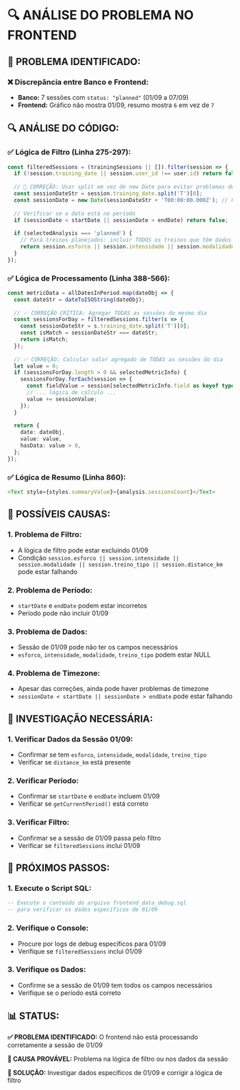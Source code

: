 # 🔍 **ANÁLISE DO PROBLEMA NO FRONTEND**

## 🚨 **PROBLEMA IDENTIFICADO:**

### **❌ Discrepância entre Banco e Frontend:**
- **Banco:** 7 sessões com `status: "planned"` (01/09 a 07/09)
- **Frontend:** Gráfico não mostra 01/09, resumo mostra `6` em vez de `7`

## 🔍 **ANÁLISE DO CÓDIGO:**

### **✅ Lógica de Filtro (Linha 275-297):**
```typescript
const filteredSessions = (trainingSessions || []).filter(session => {
  if (!session.training_date || session.user_id !== user.id) return false;
  
  // 🔧 CORREÇÃO: Usar split em vez de new Date para evitar problemas de timezone
  const sessionDateStr = session.training_date.split('T')[0];
  const sessionDate = new Date(sessionDateStr + 'T00:00:00.000Z'); // Forçar UTC
  
  // Verificar se a data está no período
  if (sessionDate < startDate || sessionDate > endDate) return false;
  
  if (selectedAnalysis === 'planned') {
    // Para treinos planejados: incluir TODOS os treinos que têm dados de planejamento
    return session.esforco || session.intensidade || session.modalidade || session.treino_tipo || session.distance_km;
  }
});
```

### **✅ Lógica de Processamento (Linha 388-566):**
```typescript
const metricData = allDatesInPeriod.map(dateObj => {
  const dateStr = dateToISOString(dateObj);
  
  // ✅ CORREÇÃO CRÍTICA: Agregar TODAS as sessões do mesmo dia
  const sessionsForDay = filteredSessions.filter(s => {
    const sessionDateStr = s.training_date.split('T')[0];
    const isMatch = sessionDateStr === dateStr;
    return isMatch;
  });
  
  // ✅ CORREÇÃO: Calcular valor agregado de TODAS as sessões do dia
  let value = 0;
  if (sessionsForDay.length > 0 && selectedMetricInfo) {
    sessionsForDay.forEach(session => {
      const fieldValue = session[selectedMetricInfo.field as keyof typeof session];
      // ... lógica de cálculo ...
      value += sessionValue;
    });
  }
  
  return {
    date: dateObj,
    value: value,
    hasData: value > 0,
  };
});
```

### **✅ Lógica de Resumo (Linha 860):**
```typescript
<Text style={styles.summaryValue}>{analysis.sessionsCount}</Text>
```

## 🎯 **POSSÍVEIS CAUSAS:**

### **1. Problema de Filtro:**
- A lógica de filtro pode estar excluindo 01/09
- Condição `session.esforco || session.intensidade || session.modalidade || session.treino_tipo || session.distance_km` pode estar falhando

### **2. Problema de Período:**
- `startDate` e `endDate` podem estar incorretos
- Período pode não incluir 01/09

### **3. Problema de Dados:**
- Sessão de 01/09 pode não ter os campos necessários
- `esforco`, `intensidade`, `modalidade`, `treino_tipo` podem estar NULL

### **4. Problema de Timezone:**
- Apesar das correções, ainda pode haver problemas de timezone
- `sessionDate < startDate || sessionDate > endDate` pode estar falhando

## 🔧 **INVESTIGAÇÃO NECESSÁRIA:**

### **1. Verificar Dados da Sessão 01/09:**
- Confirmar se tem `esforco`, `intensidade`, `modalidade`, `treino_tipo`
- Verificar se `distance_km` está presente

### **2. Verificar Período:**
- Confirmar se `startDate` e `endDate` incluem 01/09
- Verificar se `getCurrentPeriod()` está correto

### **3. Verificar Filtro:**
- Confirmar se a sessão de 01/09 passa pelo filtro
- Verificar se `filteredSessions` inclui 01/09

## 🚀 **PRÓXIMOS PASSOS:**

### **1. Execute o Script SQL:**
```sql
-- Execute o conteúdo do arquivo frontend_data_debug.sql
-- para verificar os dados específicos de 01/09
```

### **2. Verifique o Console:**
- Procure por logs de debug específicos para 01/09
- Verifique se `filteredSessions` inclui 01/09

### **3. Verifique os Dados:**
- Confirme se a sessão de 01/09 tem todos os campos necessários
- Verifique se o período está correto

## 📊 **STATUS:**

**✅ PROBLEMA IDENTIFICADO:** O frontend não está processando corretamente a sessão de 01/09

**🔧 CAUSA PROVÁVEL:** Problema na lógica de filtro ou nos dados da sessão

**🎯 SOLUÇÃO:** Investigar dados específicos de 01/09 e corrigir a lógica de filtro
